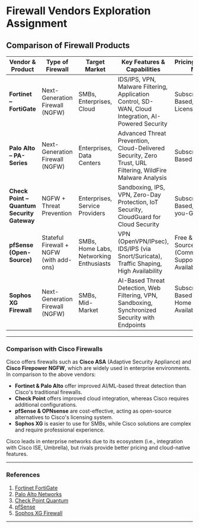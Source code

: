 # **Firewall Vendors Exploration Assignment**  

## **Comparison of Firewall Products**  

| **Vendor & Product**                       | **Type of Firewall**                    | **Target Market**                       | **Key Features & Capabilities**                                                                            | **Pricing/Licensing Model**                              |
| ------------------------------------------ | --------------------------------------- | --------------------------------------- | ---------------------------------------------------------------------------------------------------------- | -------------------------------------------------------- |
| **Fortinet – FortiGate**                   | Next-Generation Firewall (NGFW)         | SMBs, Enterprises, Cloud                | IDS/IPS, VPN, Malware Filtering, Application Control, SD-WAN, Cloud Integration, AI-Powered Security       | Subscription-Based, Perpetual License                    |
| **Palo Alto – PA-Series**                  | Next-Generation Firewall (NGFW)         | Enterprises, Data Centers               | Advanced Threat Prevention, Cloud-Delivered Security, Zero Trust, URL Filtering, WildFire Malware Analysis | Subscription-Based                                       |
| **Check Point – Quantum Security Gateway** | NGFW + Threat Prevention                | Enterprises, Service Providers          | Sandboxing, IPS, VPN, Zero-Day Protection, IoT Security, CloudGuard for Cloud Security                     | Subscription-Based, Pay-as-you-Go (Cloud)                |
| **pfSense (Open-Source)**                  | Stateful Firewall + NGFW (with add-ons) | SMBs, Home Labs, Networking Enthusiasts | VPN (OpenVPN/IPsec), IDS/IPS (via Snort/Suricata), Traffic Shaping, High Availability                      | Free & Open-Source (Commercial Support Available)        |
| **Sophos XG Firewall**                     | Next-Generation Firewall (NGFW)         | SMBs, Mid-Market                        | AI-Based Threat Detection, Web Filtering, VPN, Sandboxing, Synchronized Security with Endpoints            | Subscription-Based (Free Home Edition Available)<br><br> |

---

### **Comparison with Cisco Firewalls**
Cisco offers firewalls such as **Cisco ASA** (Adaptive Security Appliance) and **Cisco Firepower NGFW**, which are widely used in enterprise environments. In comparison to the above vendors:

- **Fortinet & Palo Alto** offer improved AI/ML-based threat detection than Cisco's traditional firewalls.
- **Check Point** offers improved cloud integration, whereas Cisco requires additional configurations.
- **pfSense & OPNsense** are cost-effective, acting as open-source alternatives to Cisco's licensing system.
- **Sophos XG** is easier to use for SMBs, while Cisco solutions are complex and require professional experience.

Cisco leads in enterprise networks due to its ecosystem (i.e., integration with Cisco ISE, Umbrella), but rivals provide better pricing and cloud-native features.

---

### **References**  
1. [Fortinet FortiGate](https://www.fortinet.com/products/next-generation-firewall)  
2. [Palo Alto Networks](https://start.paloaltonetworks.com/miercom-ngfw-competitive-performance?utm_source=google-jg-japac-ngfw-smco-sent&utm_medium=paid_search&utm_campaign=google-ngfw-hwfw_refresh-japac-my-lead_gen-en-7960-brand&utm_content=7014u000001owNrAAI&utm_term=palo%20alto%20pa%20series&cq_plac=&cq_net=g&gad_source=1&gad_campaignid=22162696557&gbraid=0AAAAADHVeKkq6aguDZZDuCHmCawUXD9Pv&gclid=Cj0KCQjwqv2_BhC0ARIsAFb5Ac8a1n9jIkRrCtExw5NYggnXEcLozAkRxIK_CrgD_BdU7hvY_nwKaEIaAiKjEALw_wcB)
3. [Check Point Quantum](https://www.checkpoint.com/quantum/)  
4. [pfSense](https://www.pfsense.org/)  
5. [Sophos XG Firewall](https://www.sophos.com/products/next-gen-firewall)  

---
